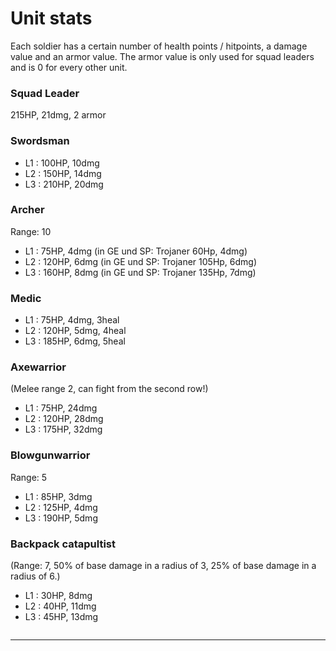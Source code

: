 # Unit stats

Each soldier has a certain number of health points / hitpoints, a damage value and an armor value. The armor value is only used for squad leaders and is 0 for every other unit.

### Squad Leader

215HP, 21dmg, 2 armor

### **Swordsman**

* L1 : 100HP, 10dmg
* L2 : 150HP, 14dmg
* L3 : 210HP, 20dmg

### **Archer**

Range: 10

* L1 : 75HP, 4dmg (in GE und SP: Trojaner 60Hp, 4dmg)
* L2 : 120HP, 6dmg (in GE und SP: Trojaner 105Hp, 6dmg)
* L3 : 160HP, 8dmg (in GE und SP: Trojaner 135Hp, 7dmg)

### **Medic**

* L1 : 75HP, 4dmg, 3heal
* L2 : 120HP, 5dmg, 4heal
* L3 : 185HP, 6dmg, 5heal

### **Axewarrior**

(Melee range 2, can fight from the second row!)

* L1 : 75HP, 24dmg
* L2 : 120HP, 28dmg
* L3 : 175HP, 32dmg

### **Blowgunwarrior**&#x20;

Range: 5

* L1 : 85HP, 3dmg
* L2 : 125HP, 4dmg
* L3 : 190HP, 5dmg

### **Backpack catapultist**

(Range: 7, 50% of base damage in a radius of 3, 25% of base damage in a radius of 6.)

* L1 : 30HP, 8dmg
* L2 : 40HP, 11dmg
* L3 : 45HP, 13dmg&#x20;

<figure><img src="../https://media.discordapp.net/attachments/576807103256068102/855118918545047592/unknown.png?width=248\&height=300" alt=""><figcaption></figcaption></figure>

****
